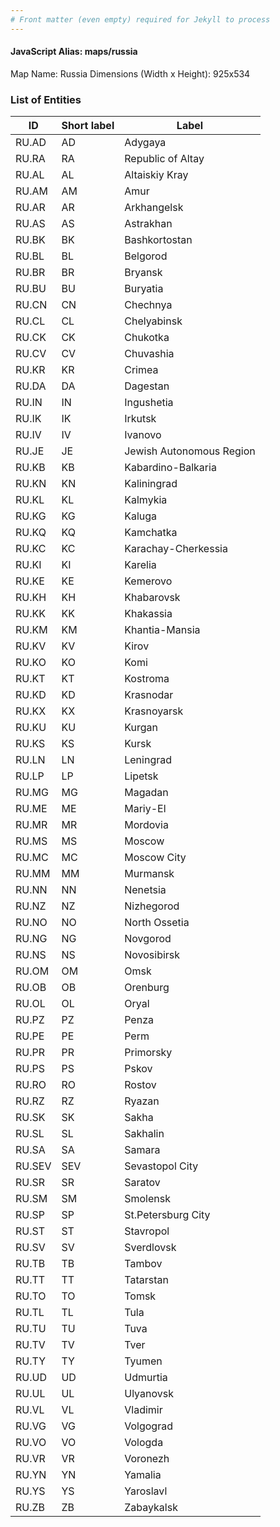```yaml
---
# Front matter (even empty) required for Jekyll to process
---
```


#### JavaScript Alias: maps/russia

Map Name: Russia
Dimensions (Width x Height): 925x534





### List of Entities

ID | Short label | Label
---|---|---|
RU.AD|AD|Adygaya
RU.RA|RA|Republic of Altay
RU.AL|AL|Altaiskiy Kray
RU.AM|AM|Amur
RU.AR|AR|Arkhangelsk
RU.AS|AS|Astrakhan
RU.BK|BK|Bashkortostan
RU.BL|BL|Belgorod
RU.BR|BR|Bryansk
RU.BU|BU|Buryatia
RU.CN|CN|Chechnya
RU.CL|CL|Chelyabinsk
RU.CK|CK|Chukotka
RU.CV|CV|Chuvashia
RU.KR|KR|Crimea
RU.DA|DA|Dagestan
RU.IN|IN|Ingushetia
RU.IK|IK|Irkutsk
RU.IV|IV|Ivanovo
RU.JE|JE|Jewish Autonomous Region
RU.KB|KB|Kabardino-Balkaria
RU.KN|KN|Kaliningrad
RU.KL|KL|Kalmykia
RU.KG|KG|Kaluga
RU.KQ|KQ|Kamchatka
RU.KC|KC|Karachay-Cherkessia
RU.KI|KI|Karelia
RU.KE|KE|Kemerovo
RU.KH|KH|Khabarovsk
RU.KK|KK|Khakassia
RU.KM|KM|Khantia-Mansia
RU.KV|KV|Kirov
RU.KO|KO|Komi
RU.KT|KT|Kostroma
RU.KD|KD|Krasnodar
RU.KX|KX|Krasnoyarsk
RU.KU|KU|Kurgan
RU.KS|KS|Kursk
RU.LN|LN|Leningrad
RU.LP|LP|Lipetsk
RU.MG|MG|Magadan
RU.ME|ME|Mariy-El
RU.MR|MR|Mordovia
RU.MS|MS|Moscow
RU.MC|MC|Moscow City
RU.MM|MM|Murmansk
RU.NN|NN|Nenetsia
RU.NZ|NZ|Nizhegorod
RU.NO|NO|North Ossetia
RU.NG|NG|Novgorod
RU.NS|NS|Novosibirsk
RU.OM|OM|Omsk
RU.OB|OB|Orenburg
RU.OL|OL|Oryal
RU.PZ|PZ|Penza
RU.PE|PE|Perm
RU.PR|PR|Primorsky
RU.PS|PS|Pskov
RU.RO|RO|Rostov
RU.RZ|RZ|Ryazan
RU.SK|SK|Sakha
RU.SL|SL|Sakhalin
RU.SA|SA|Samara
RU.SEV|SEV|Sevastopol City
RU.SR|SR|Saratov
RU.SM|SM|Smolensk
RU.SP|SP|St.Petersburg City
RU.ST|ST|Stavropol
RU.SV|SV|Sverdlovsk
RU.TB|TB|Tambov
RU.TT|TT|Tatarstan
RU.TO|TO|Tomsk
RU.TL|TL|Tula
RU.TU|TU|Tuva
RU.TV|TV|Tver
RU.TY|TY|Tyumen
RU.UD|UD|Udmurtia
RU.UL|UL|Ulyanovsk
RU.VL|VL|Vladimir
RU.VG|VG|Volgograd
RU.VO|VO|Vologda
RU.VR|VR|Voronezh
RU.YN|YN|Yamalia
RU.YS|YS|Yaroslavl
RU.ZB|ZB|Zabaykalsk